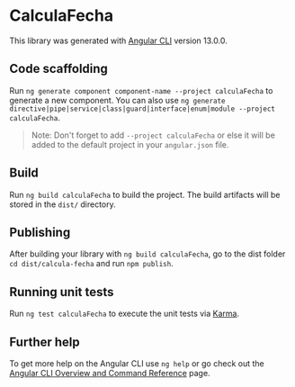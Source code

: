 # CalculaFecha

This library was generated with [Angular CLI](https://github.com/angular/angular-cli) version 13.0.0.

## Code scaffolding

Run `ng generate component component-name --project calculaFecha` to generate a new component. You can also use `ng generate directive|pipe|service|class|guard|interface|enum|module --project calculaFecha`.
> Note: Don't forget to add `--project calculaFecha` or else it will be added to the default project in your `angular.json` file. 

## Build

Run `ng build calculaFecha` to build the project. The build artifacts will be stored in the `dist/` directory.

## Publishing

After building your library with `ng build calculaFecha`, go to the dist folder `cd dist/calcula-fecha` and run `npm publish`.

## Running unit tests

Run `ng test calculaFecha` to execute the unit tests via [Karma](https://karma-runner.github.io).

## Further help

To get more help on the Angular CLI use `ng help` or go check out the [Angular CLI Overview and Command Reference](https://angular.io/cli) page.
